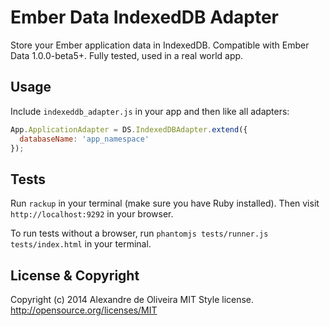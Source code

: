 Ember Data IndexedDB Adapter
================================

Store your Ember application data in IndexedDB. Compatible with Ember Data 1.0.0-beta5+.
Fully tested, used in a real world app.

Usage
-----

Include `indexeddb_adapter.js` in your app and then like all adapters:

```js
App.ApplicationAdapter = DS.IndexedDBAdapter.extend({
  databaseName: 'app_namespace'
});
```

Tests
-----

Run `rackup` in your terminal (make sure you have Ruby installed). Then visit
`http://localhost:9292` in your browser.

To run tests without a browser, run `phantomjs tests/runner.js tests/index.html`
in your terminal.

License & Copyright
-------------------

Copyright (c) 2014 Alexandre de Oliveira
MIT Style license. http://opensource.org/licenses/MIT
